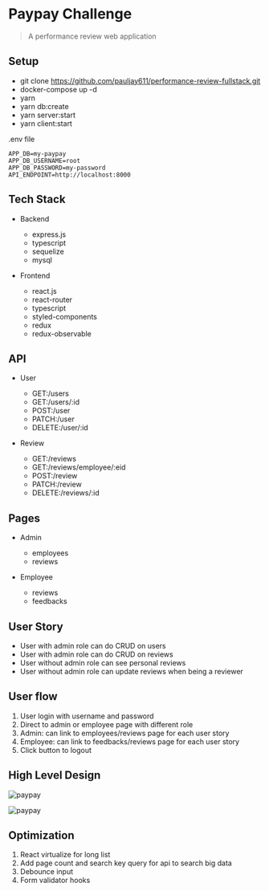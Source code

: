 # Paypay Challenge

> A performance review web application

## Setup

- git clone https://github.com/pauljay611/performance-review-fullstack.git
- docker-compose up -d
- yarn
- yarn db:create
- yarn server:start
- yarn client:start

.env file

```
APP_DB=my-paypay
APP_DB_USERNAME=root
APP_DB_PASSWORD=my-password
API_ENDPOINT=http://localhost:8000
```

## Tech Stack

- Backend

  - express.js
  - typescript
  - sequelize
  - mysql

- Frontend

  - react.js
  - react-router
  - typescript
  - styled-components
  - redux
  - redux-observable

## API

- User

  - GET:/users
  - GET:/users/:id
  - POST:/user
  - PATCH:/user
  - DELETE:/user/:id

- Review

  - GET:/reviews
  - GET:/reviews/employee/:eid
  - POST:/review
  - PATCH:/review
  - DELETE:/reviews/:id

## Pages

- Admin

  - employees
  - reviews

- Employee

  - reviews
  - feedbacks

## User Story

- User with admin role can do CRUD on users
- User with admin role can do CRUD on reviews
- User without admin role can see personal reviews
- User without admin role can update reviews when being a reviewer

## User flow

1. User login with username and password
2. Direct to admin or employee page with different role
3. Admin: can link to employees/reviews page for each user story
4. Employee: can link to feedbacks/reviews page for each user story
5. Click button to logout

## High Level Design

![paypay](https://i.imgur.com/J53UFAa.png)

![paypay](https://i.imgur.com/kVUDDaW.png)

## Optimization

1. React virtualize for long list
2. Add page count and search key query for api to search big data
3. Debounce input
4. Form validator hooks

